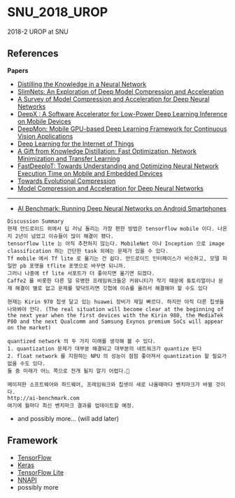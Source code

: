 # SNU_2018_UROP
2018-2 UROP at SNU

## References
**Papers**
* [Distilling the Knowledge in a Neural Network](https://www.cs.toronto.edu/~hinton/absps/distillation.pdf)
* [SlimNets: An Exploration of Deep Model Compression and Acceleration](https://arxiv.org/pdf/1808.00496v1.pdf)
* [A Survey of Model Compression and Acceleration for Deep Neural Networks](https://arxiv.org/pdf/1710.09282.pdf)
* [DeepX : A Software Accelerator for Low-Power Deep Learning Inference on Mobile Devices](https://ix.cs.uoregon.edu/~jiao/papers/ipsn16.pdf)
* [DeepMon: Mobile GPU-based Deep Learning Framework for Continuous Vision Applications](https://nsr.cse.buffalo.edu/mobisys_2017/papers/pdfs/mobisys17-paper07.pdf)
* [Deep Learning for the Internet of Things](https://cse.buffalo.edu/~lusu/papers/Computer2018.pdf)
* [A Gift from Knowledge Distillation: Fast Optimization, Network Minimization and Transfer Learning](http://openaccess.thecvf.com/content_cvpr_2017/papers/Yim_A_Gift_From_CVPR_2017_paper.pdf)
* [FastDeepIoT: Towards Understanding and Optimizing Neural Network Execution Time on Mobile and Embedded Devices](https://arxiv.org/pdf/1809.06970.pdf)
* [Towards Evolutional Compression](https://arxiv.org/pdf/1707.08005.pdf)
* [Model Compression and Acceleration for Deep Neural Networks](http://cwww.ee.nctu.edu.tw/~cfung/docs/learning/cheng2018DNN_model_compression_accel.pdf)
---
* [AI Benchmark: Running Deep Neural Networks on Android Smartphones](https://arxiv.org/pdf/1810.01109v2.pdf)
```
Discussion Summary
현재 안드로이드 위에서 딥 러닝 돌리는 가장 편한 방법은 tensorflow mobile 이다. 나온지 2년이 넘었고 이슈들이 많이 해결이 됐다.
tensorflow lite 는 아직 추천하지 않는다. MobileNet 이나 Inception 으로 image classification 하는 간단한 task 외에는 문제가 있을 수 있다.
Tf mobile 에서 Tf lite 로 옮기는 건 쉽다. 안드로이드 인터페이스가 비슷하고, 모델 파일만 pb 포맷을 tflite 포맷으로 바꾸면 되니까.
그러니 나중에 tf lite 서포트가 더 좋아지면 옮기면 되겠다.
Caffe2 를 비롯한 다른 덜 유명한 프레임워크들은 커뮤니티가 작기 때문에 튜토리얼이나 문제 해결이 별로 없고 문제를 맞닥뜨리면 깃헙에 이슈를 올려서 해결해야 할 수도 있다

현재는 Kirin 970 칩셋 달고 있는 huawei 장비가 제일 빠르다. 하지만 아직 다른 칩셋들 나와봐야 안다. (The real situation will become clear at the beginning of the next year when the first devices with the Kirin 980, the MediaTek P80 and the next Qualcomm and Samsung Exynos premium SoCs will appear on the market)

quantized network 의 두 가지 미래를 생각해 볼 수 있다.
1. quantization 문제가 대부분 해결되고 대부분의 네트워크가 quantize 된다
2. float network 를 지원하는 NPU 의 성능이 점점 좋아져서 quantization 할 필요가 없을 수도 있다.
둘 중 미래가 어느 쪽으로 전개 될지 알기 어렵다.

메이저한 소프트웨어와 하드웨어, 프레임워크와 칩셋이 새로 나올때마다 벤치마크가 바뀔 것이다.
http://ai-benchmark.com
여기에 월마다 최신 벤치마크 결과를 업데이트할 예정.
```
* and possibly more... (will add later)

## Framework

* [TensorFlow](https://www.tensorflow.org)
* [Keras](https://keras.io/)
* [TensorFlow Lite](https://www.tensorflow.org/lite)
* [NNAPI](https://developer.android.com/ndk/guides/neuralnetworks/)
* possibly more
